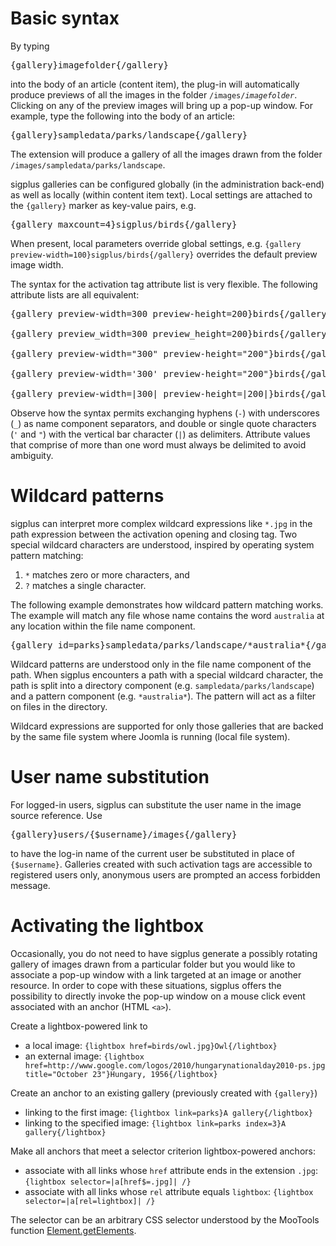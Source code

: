 # Basic syntax #

By typing

<pre>{gallery}imagefolder{/gallery}</pre>

into the body of an article (content item), the plug-in will automatically produce previews of all the images in the folder `/images/`_`imagefolder`_. Clicking on any of the preview images will bring up a pop-up window. For example, type the following into the body of an article:

<pre>{gallery}sampledata/parks/landscape{/gallery}</pre>

The extension will produce a gallery of all the images drawn from the folder `/images/sampledata/parks/landscape`.

sigplus galleries can be configured globally (in the administration back-end) as well as locally (within content item text). Local settings are attached to the `{gallery}` marker as key-value pairs, e.g.

<pre>{gallery maxcount=4}sigplus/birds{/gallery}</pre>

When present, local parameters override global settings, e.g. `{gallery preview-width=100}sigplus/birds{/gallery}` overrides the default preview image width.

The syntax for the activation tag attribute list is very flexible. The following attribute lists are all equivalent:

<pre>
{gallery preview-width=300 preview-height=200}birds{/gallery}<br>
{gallery preview_width=300 preview_height=200}birds{/gallery}<br>
{gallery preview-width="300" preview-height="200"}birds{/gallery}<br>
{gallery preview-width='300' preview-height="200"}birds{/gallery}<br>
{gallery preview-width=|300| preview-height=|200|}birds{/gallery}</pre>

Observe how the syntax permits exchanging hyphens (`-`) with underscores (`_`) as name component separators, and double or single quote characters (`'` and `"`) with the vertical bar character (`|`) as delimiters. Attribute values that comprise of more than one word must always be delimited to avoid ambiguity.

# Wildcard patterns #

sigplus can interpret more complex wildcard expressions like `*.jpg` in the path expression between the activation opening and closing tag. Two special wildcard characters are understood, inspired by operating system pattern matching:
  1. `*` matches zero or more characters, and
  1. `?` matches a single character.

The following example demonstrates how wildcard pattern matching works. The example will match any file whose name contains the word `australia` at any location within the file name component.

<pre>
{gallery id=parks}sampledata/parks/landscape/*australia*{/gallery}</pre>

Wildcard patterns are understood only in the file name component of the path. When sigplus encounters a path with a special wildcard character, the path is split into a directory component (e.g. `sampledata/parks/landscape`) and a pattern component (e.g. `*australia*`). The pattern will act as a filter on files in the directory.

Wildcard expressions are supported for only those galleries that are backed by the same file system where Joomla is running (local file system).

# User name substitution #

For logged-in users, sigplus can substitute the user name in the image source reference. Use

<pre>
{gallery}users/{$username}/images{/gallery}</pre>

to have the log-in name of the current user be substituted in place of `{$username}`. Galleries created with such activation tags are accessible to registered users only, anonymous users are prompted an access forbidden message.

# Activating the lightbox #

Occasionally, you do not need to have sigplus generate a possibly rotating gallery of images drawn from a particular folder but you would like to associate a pop-up window with a link targeted at an image or another resource. In order to cope with these situations, sigplus offers the possibility to directly invoke the pop-up window on a mouse click event associated with an anchor (HTML `<a>`).

Create a lightbox-powered link to
  * a local image: `{lightbox href=birds/owl.jpg}Owl{/lightbox}`
  * an external image: `{lightbox href=http://www.google.com/logos/2010/hungarynationalday2010-ps.jpg title="October 23"}Hungary, 1956{/lightbox}`

Create an anchor to an existing gallery (previously created with `{gallery}`)
  * linking to the first image: `{lightbox link=parks}A gallery{/lightbox}`
  * linking to the specified image: `{lightbox link=parks index=3}A gallery{/lightbox}`

Make all anchors that meet a selector criterion lightbox-powered anchors:
  * associate with all links whose `href` attribute ends in the extension `.jpg`: `{lightbox selector=|a[href$=.jpg]| /}`
  * associate with all links whose `rel` attribute equals `lightbox`: `{lightbox selector=|a[rel=lightbox]| /}`

The selector can be an arbitrary CSS selector understood by the MooTools function [Element.getElements](http://mootools.net/docs/core/Element/Element#Element:getElements).